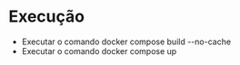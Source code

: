 # Execução

- Executar o comando docker compose build --no-cache
- Executar o comando docker compose up
